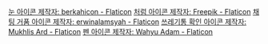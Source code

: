 <a href="https://www.flaticon.com/kr/free-icons/" title="눈 아이콘">눈 아이콘 제작자: berkahicon - Flaticon</a>
<a href="https://www.flaticon.com/kr/free-icons/" title="처럼 아이콘">처럼 아이콘 제작자: Freepik - Flaticon</a>
<a href="https://www.flaticon.com/kr/free-icons/-" title="채팅 거품 아이콘">채팅 거품 아이콘  제작자: erwinalamsyah - Flaticon</a>
<a href="https://www.flaticon.com/kr/free-icons/-" title="쓰레기통 확인 아이콘">쓰레기통 확인 아이콘  제작자: Mukhlis Ard - Flaticon</a>
<a href="https://www.flaticon.com/kr/free-icons/" title="펜 아이콘">펜 아이콘  제작자: Wahyu Adam - Flaticon</a>